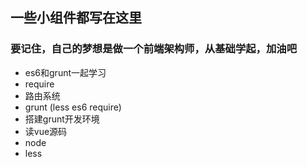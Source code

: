 ## 一些小组件都写在这里

### 要记住，自己的梦想是做一个前端架构师，从基础学起，加油吧

- es6和grunt一起学习
- require
- 路由系统
- grunt (less es6 require)
- 搭建grunt开发环境
- 读vue源码
- node
- less
